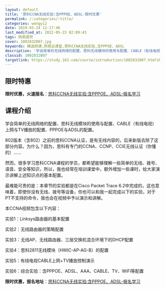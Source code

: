 ```yaml
---
layout: default
title: '思科CCNA无线实验:含PPPOE、ADSL-限时优惠'
permalink: /:categories/:title/
categories: wangyi2
date: 2019-03-24 12:17:46
last_modified_at: 2022-05-23 02:09:43
tags: 网易提供
cover: 1002832007.jpg
keywords: 精选网课,网易云课堂,思科CCNA无线实验,含PPPOE、ADSL
description: '学会简单的无线网络的配置、思科无线模块的使用与配置、CABLE（有线电视）上网与TV播放的配置、PPPOE与ADSL的配'
classid: 1002832007
targetlink: https://study.163.com/course/introduction/1002832007.htm?share=1&shareId=1025206652&utm_campaign=share&utm_medium=iphoneShare&utm_source=&utm_u=1025206652
---
```


## 限时特惠

**限时优惠，火速报名**：[思科CCNA无线实验:含PPPOE、ADSL-报名学习](https://study.163.com/course/introduction/1002832007.htm?share=1&shareId=1025206652&utm_campaign=share&utm_medium=iphoneShare&utm_source=&utm_u=1025206652)

## 课程介绍

学会简单的无线网络的配置、思科无线模块的使用与配置、CABLE（有线电视）上网与TV播放的配置、PPPOE与ADSL的配置。



802版本（含802）之前的思科CCNA认证，是有无线内容的，后来新版去除了这部分内容。为什么？因为，思科有专门的CCNA、CCNP、CCIE无线认证（你懂的）......



然而，很多学习思科CCNA课程的学员，都希望能够理解一些简单的无线、拨号、语音、安全等知识，所以，我也经常在培训课堂中，额外增加一些课时，给大家演示讲解上述知识点的基本配置。



最难能可贵的是：本章节的实验都是在Cisco Packet Trace 6.2中完成的，这也意味着，即使你没有无线、拨号等设备，你也可以和我一起完成以下的实验，对于PT不支持的命令，我也会在视频中予以演示和讲解。

本CCNA视频包含以下内容：

实验1：Linksys路由器的基本配置

实验2：无线路由器的策略配置

实验3：无线AP、无线路由器、三层交换机混合环境下的DHCP配置

实验4：思科2811无线模块（HWIC-AP-AG-B）的配置

实验5：有线电视CABLE上网+TV播放控制演示

实验6：综合实验：含PPPOE、ADSL、AAA、CABLE、TV、WiFi等配置

**限时优惠，报名地址**：[思科CCNA无线实验:含PPPOE、ADSL-报名学习](https://study.163.com/course/introduction/1002832007.htm?share=1&shareId=1025206652&utm_campaign=share&utm_medium=iphoneShare&utm_source=&utm_u=1025206652)

